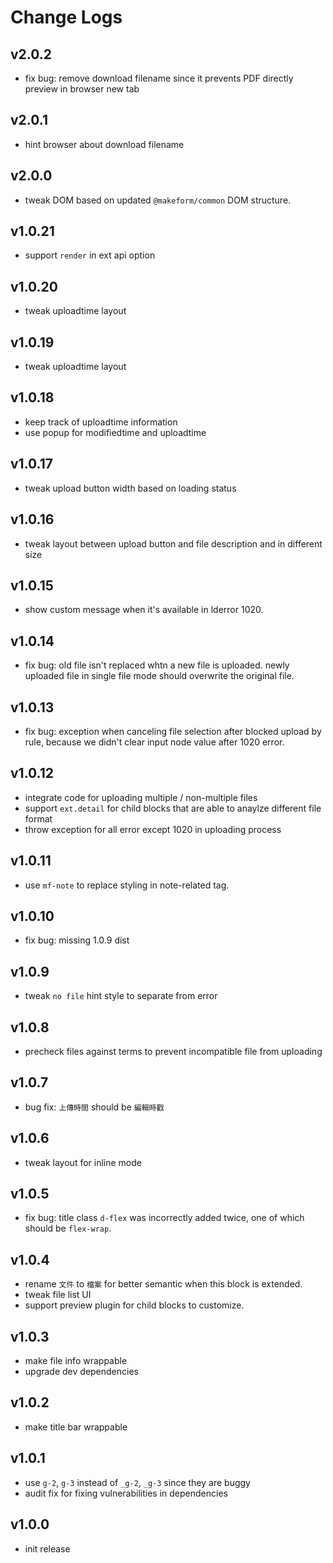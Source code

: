 # Change Logs

## v2.0.2

 - fix bug: remove download filename since it prevents PDF directly preview in browser new tab

 
## v2.0.1

 - hint browser about download filename


## v2.0.0

 - tweak DOM based on updated `@makeform/common` DOM structure.


## v1.0.21

 - support `render` in ext api option


## v1.0.20

 - tweak uploadtime layout


## v1.0.19

 - tweak uploadtime layout


## v1.0.18

 - keep track of uploadtime information
 - use popup for modifiedtime and uploadtime


## v1.0.17

 - tweak upload button width based on loading status


## v1.0.16

 - tweak layout between upload button and file description and in different size


## v1.0.15

 - show custom message when it's available in lderror 1020.


## v1.0.14

 - fix bug: old file isn't replaced whtn a new file is uploaded. newly uploaded file in single file mode should overwrite the original file.


## v1.0.13

 - fix bug: exception when canceling file selection after blocked upload by rule, because we didn't clear input node value after 1020 error.


## v1.0.12

 - integrate code for uploading multiple / non-multiple files
 - support `ext.detail` for child blocks that are able to anaylze different file format
 - throw exception for all error except 1020 in uploading process


## v1.0.11

 - use `mf-note` to replace styling in note-related tag.


## v1.0.10

 - fix bug: missing 1.0.9 dist 


## v1.0.9

 - tweak `no file` hint style to separate from error


## v1.0.8

 - precheck files against terms to prevent incompatible file from uploading


## v1.0.7

 - bug fix: `上傳時間` should be `編輯時戳`


## v1.0.6

 - tweak layout for inline mode


## v1.0.5

 - fix bug: title class `d-flex` was incorrectly added twice, one of which should be `flex-wrap`.


## v1.0.4

 - rename `文件` to `檔案` for better semantic when this block is extended.
 - tweak file list UI
 - support preview plugin for child blocks to customize.


## v1.0.3

 - make file info wrappable
 - upgrade dev dependencies


## v1.0.2

 - make title bar wrappable


## v1.0.1

 - use `g-2`, `g-3` instead of `_g-2`, `_g-3` since they are buggy
 - audit fix for fixing vulnerabilities in dependencies


## v1.0.0

 - init release

